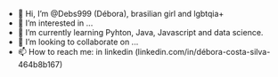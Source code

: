- 👋 Hi, I’m @Debs999 (Débora), brasilian girl and lgbtqia+ 
- 👀 I’m interested in ...
- 🌱 I’m currently learning Pyhton, Java, Javascript and data science.
- 💞️ I’m looking to collaborate on ...
- 📫 How to reach me: in linkedin (linkedin.com/in/débora-costa-silva-464b8b167)

<!---
Debs999/Debs999 is a ✨ special ✨ repository because its `README.md` (this file) appears on your GitHub profile.
You can click the Preview link to take a look at your changes.
--->
